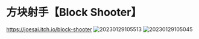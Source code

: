 # 方块射手【Block Shooter】
https://joesai.itch.io/block-shooter
![20230129105513](https://user-images.githubusercontent.com/49562323/215301996-63c7b19f-c650-43b1-84d8-858e92894b6f.png)
![20230129105045](https://user-images.githubusercontent.com/49562323/215301889-dd716149-7b0b-4202-b2f2-1aea354420c5.png)

